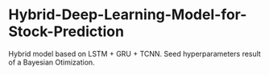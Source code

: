 # Hybrid-Deep-Learning-Model-for-Stock-Prediction
Hybrid model based on LSTM + GRU + TCNN. Seed hyperparameters result of a Bayesian Otimization.
